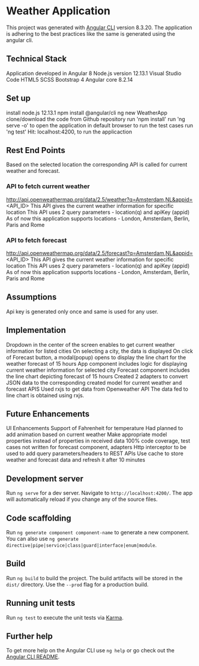 # Weather Application

This project was generated with [Angular CLI](https://github.com/angular/angular-cli) version 8.3.20.
The application is adhering to the best practices like the same is generated using the angular cli.

## Technical Stack

Application developed in Angular 8
Node.js version	12.13.1
Visual Studio Code
HTML5
SCSS
Bootstrap 4
Angular core 8.2.14

## Set up

install node.js 12.13.1
npm install @angular/cli
ng new WeatherApp
clone/download the code from Github repository
run 'npm install'
run 'ng serve -o' to open the application in default browser
to run the test cases run 'ng test'
Hit: localhost:4200, to run the applicaction

## Rest End Points

Based on the selected location the corresponding API is called for current weather and forecast.

### API to fetch current weather

http://api.openweathermap.org/data/2.5/weather?q=Amsterdam,NL&appid=<API_ID>
This API gives the current weather information for specific location
This API uses 2 query parameters - location(q) and apiKey (appid)
As of now this application supports locations - London, Amsterdam, Berlin, Paris and Rome

### API to fetch forecast

http://api.openweathermap.org/data/2.5/forecast?q=Amsterdam,NL&appid=<API_ID>
This API gives the current weather information for specific location
This API uses 2 query parameters - location(q) and apiKey (appid)
As of now this application supports locations - London, Amsterdam, Berlin, Paris and Rome

## Assumptions

Api key is generated only once and same is used for any user.

## Implementation

Dropdown in the center of the screen enables to get current weather information for listed cities
On selecting a city, the data is displayed 
On click of Forecast button, a modal(popup) opens to display the line chart for the weather forecast of 15 hours
App component includes logic for displaying current weather information for selected city
Forecast component includes the line chart depicting forecast of 15 hours
Created 2 adapters to convert JSON data to the corresponding created model for current weather and forecast APIS
Used rxjs to get data from Openweather API
The data fed to line chart is obtained using rxjs.

## Future Enhancements

UI Enhancements
Support of Fahrenheit for temperature
Had planned to add animation based on current weather
Make appropriate model properties instead of properties in received data
100% code coverage, test cases not written for forecast component, adapters
Http interceptor to be used to add query parameters/headers to REST APIs
Use cache to store weather and forecast data and refresh it after 10 minutes

## Development server

Run `ng serve` for a dev server. Navigate to `http://localhost:4200/`. The app will automatically reload if you change any of the source files.

## Code scaffolding

Run `ng generate component component-name` to generate a new component. You can also use `ng generate directive|pipe|service|class|guard|interface|enum|module`.

## Build

Run `ng build` to build the project. The build artifacts will be stored in the `dist/` directory. Use the `--prod` flag for a production build.

## Running unit tests

Run `ng test` to execute the unit tests via [Karma](https://karma-runner.github.io).

## Further help

To get more help on the Angular CLI use `ng help` or go check out the [Angular CLI README](https://github.com/angular/angular-cli/blob/master/README.md).
